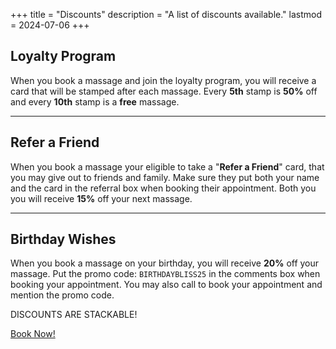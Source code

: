 +++
title = "Discounts"
description = "A list of discounts available."
lastmod = 2024-07-06
+++

## Loyalty Program

When you book a massage and join the loyalty program, you will receive a card that will be stamped after each massage. Every **5th** stamp is **50%** off and every **10th** stamp is a **free** massage.

---

## Refer a Friend

When you book a massage your eligible to take a "**Refer a Friend**" card, that you may give out to friends and family. Make sure they put both your name and the card in the referral box when booking their appointment. Both you you will receive **15%** off your next massage.

---

## Birthday Wishes

When you book a massage on your birthday, you will receive **20%** off your massage. Put the promo code: `BIRTHDAYBLISS25` in the comments box when booking your appointment. You may also call to book your appointment and mention the promo code.


<p class="text-center fw-bold">
DISCOUNTS ARE STACKABLE!
</p>

<p class="text-center">
    <a class="lead" href="https://makayla-massage.noterro.com/">Book Now!</a>
</p>